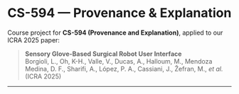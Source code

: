 # CS-594 — Provenance & Explanation

Course project for **CS-594 (Provenance and Explanation)**, applied to our ICRA 2025 paper:
> **Sensory Glove-Based Surgical Robot User Interface**  
> Borgioli, L., Oh, K-H., Valle, V., Ducas, A., Halloum, M., Mendoza Medina, D. F., Sharifi, A., López, P. A., Cassiani, J., Žefran, M., *et al.* (ICRA 2025)

---

